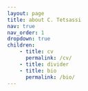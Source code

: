 ```yaml
---
layout: page
title: about C. Tetsassi
nav: true
nav_order: 1
dropdown: true
children:
    - title: cv
      permalink: /cv/
    - title: divider
    - title: bio
      permalink: /bio/
---
```

